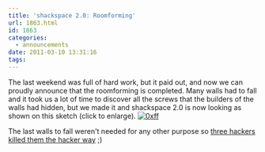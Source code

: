 ```yaml
---
title: 'shackspace 2.0: Roomforming'
url: 1863.html
id: 1863
categories:
  - announcements
date: 2011-03-10 13:31:16
tags:
---
```


The last weekend was full of hard work, but it paid out, and now we can proudly announce that the roomforming is completed.
Many walls had to fall and it took us a lot of time to discover all the screws that the builders of the walls had hidden, but we made it and shackspace 2.0 is now looking as shown on this sketch (click to enlarge).
[![](https://blog.shackspace.de/wp-content/uploads/2011/03/0xff1-300x91.png "0xff")](https://blog.shackspace.de/wp-content/uploads/2011/03/0xff1.png)

The last walls to fall weren't needed for any other purpose so [three hackers killed them the hacker way](https://blog.shackspace.de/?p=1865) ;)
